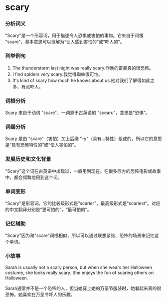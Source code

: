 # scary

### 分析词义

  

"Scary"是一个形容词，用于描述令人恐惧或害怕的事物。它来自于词根 "scare"，基本意思可以理解为“让人感到害怕的”或“吓人的”。

  

### 列举例句

  

1.  The thunderstorm last night was really scary.昨晚的雷暴真的很恐怖。
2.  I find spiders very scary.我觉得蜘蛛很可怕。
3.  It's kind of scary how much he knows about us.他对我们了解得如此之多，有点吓人。

  

### 词根分析

  

Scary 来自于动词 "scare"，一词源于古英语的 "scearu"，意思是“恐惧”。

  

### 词缀分析

  

Scary 是由 "scare"（害怕）加上后缀 "-y"（具有…特性）组成的，所以它的意思是“具有恐怖特性的”或“使人害怕的”。

  

### 发展历史和文化背景

  

"Scary"这个词在古英语中出现过，一直用到现在。在很多西方的恐怖电影或故事中，都会频繁地用到这个词。

  

### 单词变形

  

"Scary"是形容词，它的比较级形式是"scarier"，最高级形式是"scariest"。对应的中文翻译分别是“更可怕的”，“最可怕的”。

  

### 记忆辅助

  

"Scary"因为和"scare"词根相似，所以可以通过联想紧张、恐怖的场景来记忆这个单词。

  

### 小故事

  

Sarah is usually not a scary person, but when she wears her Halloween costume, she looks really scary. She enjoys the fun of scaring others on Halloween.

  

Sarah通常并不是一个恐怖的人，但当她穿上她的万圣节服装时，她看起来真的很恐怖。她喜欢在万圣节吓人的乐趣。
